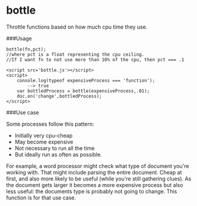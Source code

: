 bottle
======

Throttle functions based on how much cpu time they use.

###Usage

	bottle(fn,pct); 
	//where pct is a float representing the cpu ceiling. 
	//If I want fn to not use more than 10% of the cpu, then pct === .1	

	<script src='bottle.js'></script>
	<script>
		console.log(typeof expensiveProcess === 'function');
			--> true
		var bottledProcess = bottle(expensiveProcess,.01);
		doc.on('change',bottledProcess);
	</script>	

###Use case

Some processes follow this pattern:
- Initially very cpu-cheap
- May become expensive
- Not necessary to run all the time
- But ideally run as often as possible.

For example, a word processor might check what type of document you're working with. That might include parsing the entire document. Cheap at first, and also more likely to be useful (while you're still gathering clues). As the document gets larger it becomes a more expensive process but also less useful: the documents type is probably not going to change. This function is for that use case. 
